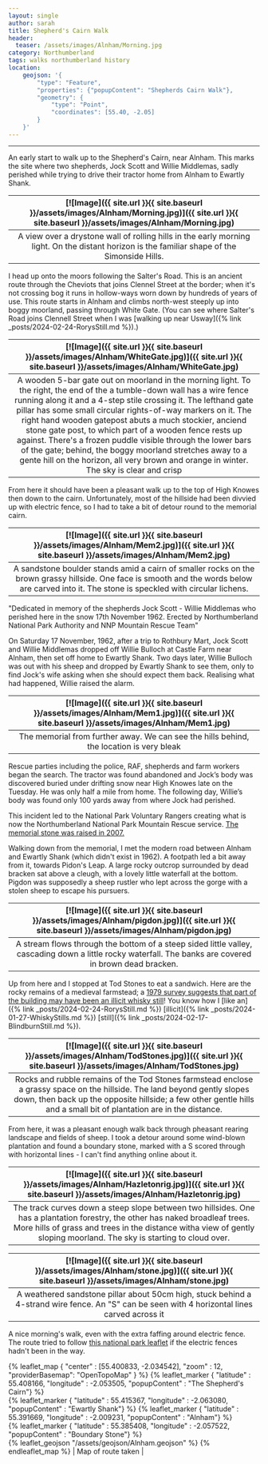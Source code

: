 ```yaml
---
layout: single
author: sarah
title: Shepherd's Cairn Walk
header:
  teaser: /assets/images/Alnham/Morning.jpg
category: Northumberland
tags: walks northumberland history
location:
    geojson: '{
        "type": "Feature",
        "properties": {"popupContent": "Shepherds Cairn Walk"},
        "geometry": {
            "type": "Point",
            "coordinates": [55.40, -2.05]
        }
    }'
---
```

---

An early start to walk up to the Shepherd's Cairn, near Alnham. This marks the site where two shepherds, Jock Scott and Willie Middlemas, sadly perished while trying to drive their tractor home from Alnham to Ewartly Shank.

| [![Image]({{ site.url }}{{ site.baseurl }}/assets/images/Alnham/Morning.jpg)]({{ site.url }}{{ site.baseurl }}/assets/images/Alnham/Morning.jpg) | 
|:--:| 
| A view over a drystone wall of rolling hills in the early morning light. On the distant horizon is the familiar shape of the Simonside Hills. |

I head up onto the moors following the Salter's Road. This is an ancient route through the Cheviots that joins Clennel Street at the border; when it's not crossing bog it runs in hollow-ways worn down by hundreds of years of use. This route starts in Alnham and climbs north-west steeply up into boggy moorland, passing through White Gate. (You can see where Salter's Road joins Clennell Street when I was [walking up near Usway]({% link _posts/2024-02-24-RorysStill.md %}).)

| [![Image]({{ site.url }}{{ site.baseurl }}/assets/images/Alnham/WhiteGate.jpg)]({{ site.url }}{{ site.baseurl }}/assets/images/Alnham/WhiteGate.jpg) | 
|:--:| 
| A wooden 5-bar gate out on moorland in the morning light. To the right, the end of the a tumble-down wall has a wire fence running along it and a 4-step stile crossing it. The lefthand gate pillar has some small circular rights-of-way markers on it. The right hand wooden gatepost abuts a much stockier, anciend stone gate post, to which part of a wooden fence rests up against. There's a frozen puddle visible through the lower bars of the gate; behind, the boggy moorland stretches away to a gente hill on the horizon, all very brown and orange in winter. The sky is clear and crisp |

From here it should have been a pleasant walk up to the top of High Knowes then down to the cairn. Unfortunately, most of the hillside had been divvied up with electric fence, so I had to take a bit of detour round to the memorial cairn.

| [![Image]({{ site.url }}{{ site.baseurl }}/assets/images/Alnham/Mem2.jpg)]({{ site.url }}{{ site.baseurl }}/assets/images/Alnham/Mem2.jpg) | 
|:--:| 
| A sandstone boulder stands amid a cairn of smaller rocks on the brown grassy hillside. One face is smooth and the words below are carved into it. The stone is speckled with circular lichens. |

"Dedicated in memory of the shepherds Jock Scott - Willie Middlemas who perished here in the snow 17th November 1962. Erected by Northumberland National Park Authority and NNP Mountain Rescue Team"

On Saturday 17 November, 1962, after a trip to Rothbury Mart, Jock Scott and Willie Middlemas dropped off Willie Bulloch at Castle Farm near Alnham, then set off home to Ewartly Shank. Two days later, Willie Bulloch was out with his sheep and dropped by Ewartly Shank to see them, only to find Jock's wife asking when she should expect them back. Realising what had happened, Willie raised the alarm.

| [![Image]({{ site.url }}{{ site.baseurl }}/assets/images/Alnham/Mem1.jpg)]({{ site.url }}{{ site.baseurl }}/assets/images/Alnham/Mem1.jpg) | 
|:--:| 
| The memorial from further away. We can see the hills behind, the location is very bleak |

Rescue parties including the police, RAF, shepherds and farm workers began the search. The tractor was found abandoned and Jock’s body was discovered buried under drifting snow near High Knowes late on the Tuesday. He was only half a mile from home. The following day, Willie’s body was found only 100 yards away from where Jock had perished.

This incident led to the National Park Voluntary Rangers creating what is now the Northumberland National Park Mountain Rescue service. [The memorial stone was raised in 2007.](https://www.grough.co.uk/magazine/2007/11/17/cairn-marks-rescue-teams-tragic-beginnings#)

Walking down from the memorial, I met the modern road between Alnham and Ewartly Shank (which didn't exist in 1962). A footpath led a bit away from it, towards Pidon's Leap. A large rocky outcrop surrounded by dead bracken sat above a cleugh, with a lovely little waterfall at the bottom. Pigdon was supposedly a sheep rustler who lept across the gorge with a stolen sheep to escape his pursuers.

| [![Image]({{ site.url }}{{ site.baseurl }}/assets/images/Alnham/pigdon.jpg)]({{ site.url }}{{ site.baseurl }}/assets/images/Alnham/pigdon.jpg) | 
|:--:| 
| A stream flows through the bottom of a steep sided little valley, cascading down a little rocky waterfall. The banks are covered in brown dead bracken. |

Up from here and I stopped at Tod Stones to eat a sandwich. Here are the rocky remains of a medieval farmstead; a [1979 survey suggests that part of the building may have been an illicit whisky still](https://keystothepast.info/search-records/results-of-search/results-of-search-2/site-details/?PRN=N1350)! You know how I [like an]({% link _posts/2024-02-24-RorysStill.md %}) [illicit]({% link _posts/2024-01-27-WhiskyStills.md %}) [still]({% link _posts/2024-02-17-BlindburnStill.md %}).

| [![Image]({{ site.url }}{{ site.baseurl }}/assets/images/Alnham/TodStones.jpg)]({{ site.url }}{{ site.baseurl }}/assets/images/Alnham/TodStones.jpg) | 
|:--:| 
| Rocks and rubble remains of the Tod Stones farmstead enclose a grassy space on the hillside. The land beyond gently slopes down, then back up the opposite hillside; a few other gentle hills and a small bit of plantation are in the distance. |

From here, it was a pleasant enough walk back through pheasant rearing landscape and fields of sheep. I took a detour around some wind-blown plantation and found a boundary stone, marked with a S scored through with horizontal lines - I can't find anything online about it.

| [![Image]({{ site.url }}{{ site.baseurl }}/assets/images/Alnham/Hazletonrig.jpg)]({{ site.url }}{{ site.baseurl }}/assets/images/Alnham/Hazletonrig.jpg) | 
|:--:| 
| The track curves down a steep slope between two hillsides. One has a plantation forestry, the other has naked broadleaf trees. More hills of grass and trees in the distance witha  view of gently sloping moorland. The sky is starting to cloud over. |

| [![Image]({{ site.url }}{{ site.baseurl }}/assets/images/Alnham/stone.jpg)]({{ site.url }}{{ site.baseurl }}/assets/images/Alnham/stone.jpg) | 
|:--:| 
| A weathered sandstone pillar about 50cm high, stuck behind a 4-strand wire fence. An "S" can be seen with 4 horizontal lines carved across it |

A nice morning's walk, even with the extra faffing around electric fence. The route tried to follow [this national park leaflet](https://www.northumberlandnationalpark.org.uk/walk/the-shepherds-cairn-walk/) if the electric fences hadn't been in the way.


{% leaflet_map { "center" : [55.400833, -2.034542],
                 "zoom" : 12,
                 "providerBasemap": "OpenTopoMap" } %}
          {% leaflet_marker { "latitude" : 55.408166,
                       "longitude" : -2.053505,
                       "popupContent" : "The Shepherd's Cairn"} %}	
          {% leaflet_marker { "latitude" : 55.415367,
                       "longitude" : -2.063080,
                       "popupContent" : "Ewartly Shank"} %}	
          {% leaflet_marker { "latitude" : 55.391669,
                       "longitude" : -2.009231,
                       "popupContent" : "Alnham"} %}	   
          {% leaflet_marker { "latitude" : 55.385408,
                       "longitude" : -2.057522,
                       "popupContent" : "Boundary Stone"} %}                       
    {% leaflet_geojson "/assets/geojson/Alnham.geojson" %}
{% endleaflet_map %}
| Map of route taken |